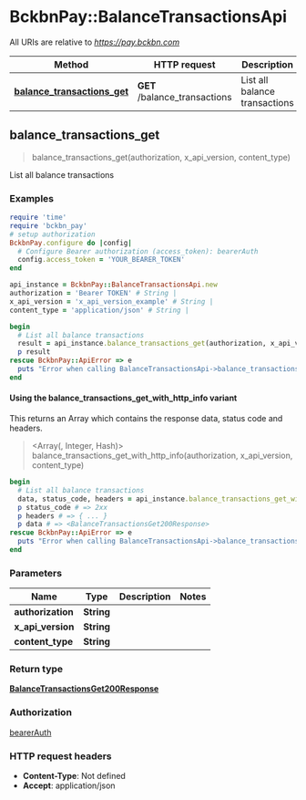 # BckbnPay::BalanceTransactionsApi

All URIs are relative to *https://pay.bckbn.com*

| Method | HTTP request | Description |
| ------ | ------------ | ----------- |
| [**balance_transactions_get**](BalanceTransactionsApi.md#balance_transactions_get) | **GET** /balance_transactions | List all balance transactions |


## balance_transactions_get

> <BalanceTransactionsGet200Response> balance_transactions_get(authorization, x_api_version, content_type)

List all balance transactions

### Examples

```ruby
require 'time'
require 'bckbn_pay'
# setup authorization
BckbnPay.configure do |config|
  # Configure Bearer authorization (access_token): bearerAuth
  config.access_token = 'YOUR_BEARER_TOKEN'
end

api_instance = BckbnPay::BalanceTransactionsApi.new
authorization = 'Bearer TOKEN' # String | 
x_api_version = 'x_api_version_example' # String | 
content_type = 'application/json' # String | 

begin
  # List all balance transactions
  result = api_instance.balance_transactions_get(authorization, x_api_version, content_type)
  p result
rescue BckbnPay::ApiError => e
  puts "Error when calling BalanceTransactionsApi->balance_transactions_get: #{e}"
end
```

#### Using the balance_transactions_get_with_http_info variant

This returns an Array which contains the response data, status code and headers.

> <Array(<BalanceTransactionsGet200Response>, Integer, Hash)> balance_transactions_get_with_http_info(authorization, x_api_version, content_type)

```ruby
begin
  # List all balance transactions
  data, status_code, headers = api_instance.balance_transactions_get_with_http_info(authorization, x_api_version, content_type)
  p status_code # => 2xx
  p headers # => { ... }
  p data # => <BalanceTransactionsGet200Response>
rescue BckbnPay::ApiError => e
  puts "Error when calling BalanceTransactionsApi->balance_transactions_get_with_http_info: #{e}"
end
```

### Parameters

| Name | Type | Description | Notes |
| ---- | ---- | ----------- | ----- |
| **authorization** | **String** |  |  |
| **x_api_version** | **String** |  |  |
| **content_type** | **String** |  |  |

### Return type

[**BalanceTransactionsGet200Response**](BalanceTransactionsGet200Response.md)

### Authorization

[bearerAuth](../README.md#bearerAuth)

### HTTP request headers

- **Content-Type**: Not defined
- **Accept**: application/json

